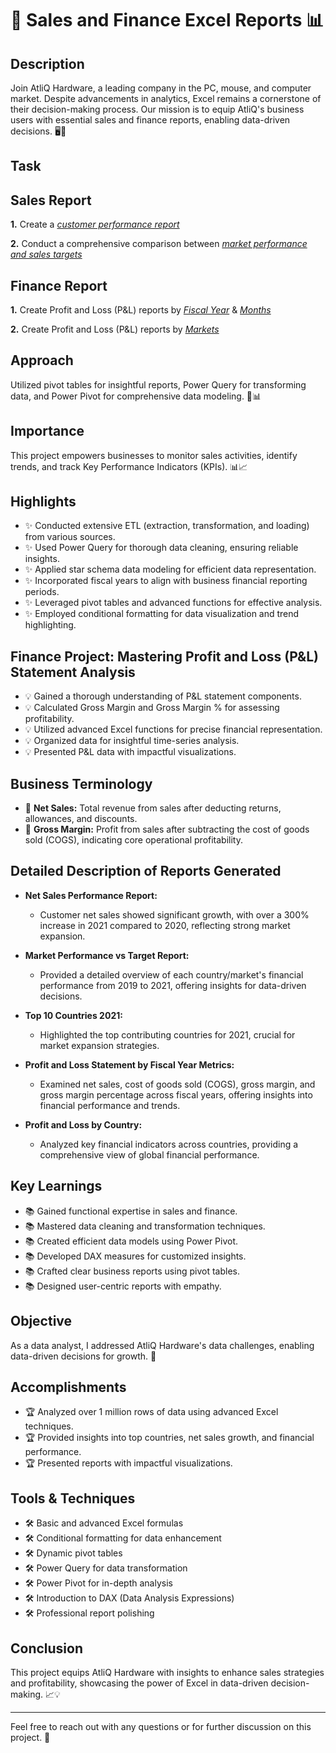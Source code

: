 # 🚀 Sales and Finance Excel Reports 📊

## Description
Join AtliQ Hardware, a leading company in the PC, mouse, and computer market. Despite advancements in analytics, Excel remains a cornerstone of their decision-making process. Our mission is to equip AtliQ's business users with essential sales and finance reports, enabling data-driven decisions. 🖥️💼

## Task

## Sales Report 

   **1.**  Create a _[customer performance report](https://github.com/Rohesen/Excel_Sales_Analytics/blob/main/Customer%20Performance%20Report.pdf)_

   **2.**  Conduct a comprehensive comparison between _[market performance and sales targets](https://github.com/Rohesen/Excel_Sales_Analytics/blob/main/Market%20Performance%20vs%20Target%20Report.pdf)_

## Finance Report 

   **1.**  Create Profit and Loss (P&L) reports by _[Fiscal Year](https://github.com/Rohesen/Excel_Sales_Analytics/blob/main/P%26L%20Statement%20by%20Fiscal%20Year.pdf)_ & _[Months](https://github.com/Rohesen/Excel_Sales_Analytics/blob/main/P%26L%20Statement%20by%20Months.pdf)_ 

   **2.**  Create Profit and Loss (P&L) reports by _[Markets](https://github.com/Rohesen/Excel_Sales_Analytics/blob/main/P%26L%20Statement%20by%20Markets.pdf)_

## Approach
Utilized pivot tables for insightful reports, Power Query for transforming data, and Power Pivot for comprehensive data modeling. 🧩📊

## Importance
This project empowers businesses to monitor sales activities, identify trends, and track Key Performance Indicators (KPIs). 📊📈

## Highlights
- ✨ Conducted extensive ETL (extraction, transformation, and loading) from various sources.
- ✨ Used Power Query for thorough data cleaning, ensuring reliable insights.
- ✨ Applied star schema data modeling for efficient data representation.
- ✨ Incorporated fiscal years to align with business financial reporting periods.
- ✨ Leveraged pivot tables and advanced functions for effective analysis.
- ✨ Employed conditional formatting for data visualization and trend highlighting.

## Finance Project: Mastering Profit and Loss (P&L) Statement Analysis
- 💡 Gained a thorough understanding of P&L statement components.
- 💡 Calculated Gross Margin and Gross Margin % for assessing profitability.
- 💡 Utilized advanced Excel functions for precise financial representation.
- 💡 Organized data for insightful time-series analysis.
- 💡 Presented P&L data with impactful visualizations.

## Business Terminology
- 💼 **Net Sales:** Total revenue from sales after deducting returns, allowances, and discounts.
- 💼 **Gross Margin:** Profit from sales after subtracting the cost of goods sold (COGS), indicating core operational profitability.

## Detailed Description of Reports Generated
- **Net Sales Performance Report:** 
  - Customer net sales showed significant growth, with over a 300% increase in 2021 compared to 2020, reflecting strong market expansion.

- **Market Performance vs Target Report:** 
  - Provided a detailed overview of each country/market's financial performance from 2019 to 2021, offering insights for data-driven decisions.

- **Top 10 Countries 2021:** 
  - Highlighted the top contributing countries for 2021, crucial for market expansion strategies.

- **Profit and Loss Statement by Fiscal Year Metrics:** 
  - Examined net sales, cost of goods sold (COGS), gross margin, and gross margin percentage across fiscal years, offering insights into financial performance and trends.

- **Profit and Loss by Country:** 
  - Analyzed key financial indicators across countries, providing a comprehensive view of global financial performance.

## Key Learnings
- 📚 Gained functional expertise in sales and finance.
- 📚 Mastered data cleaning and transformation techniques.
- 📚 Created efficient data models using Power Pivot.
- 📚 Developed DAX measures for customized insights.
- 📚 Crafted clear business reports using pivot tables.
- 📚 Designed user-centric reports with empathy.

## Objective
As a data analyst, I addressed AtliQ Hardware's data challenges, enabling data-driven decisions for growth. 🚀

## Accomplishments
- 🏆 Analyzed over 1 million rows of data using advanced Excel techniques.
- 🏆 Provided insights into top countries, net sales growth, and financial performance.
- 🏆 Presented reports with impactful visualizations.

## Tools & Techniques
- 🛠️ Basic and advanced Excel formulas
- 🛠️ Conditional formatting for data enhancement
- 🛠️ Dynamic pivot tables
- 🛠️ Power Query for data transformation
- 🛠️ Power Pivot for in-depth analysis
- 🛠️ Introduction to DAX (Data Analysis Expressions)
- 🛠️ Professional report polishing

## Conclusion
This project equips AtliQ Hardware with insights to enhance sales strategies and profitability, showcasing the power of Excel in data-driven decision-making. 📈💡


---

Feel free to reach out with any questions or for further discussion on this project. 🙌
